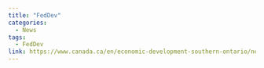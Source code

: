 ```yaml
---
title: "FedDev"
categories:
  - News
tags:
  - FedDev
link: https://www.canada.ca/en/economic-development-southern-ontario/news/2024/06/three-local-organizations-increase-production-of-critical-medical-technologies.html
---
```


